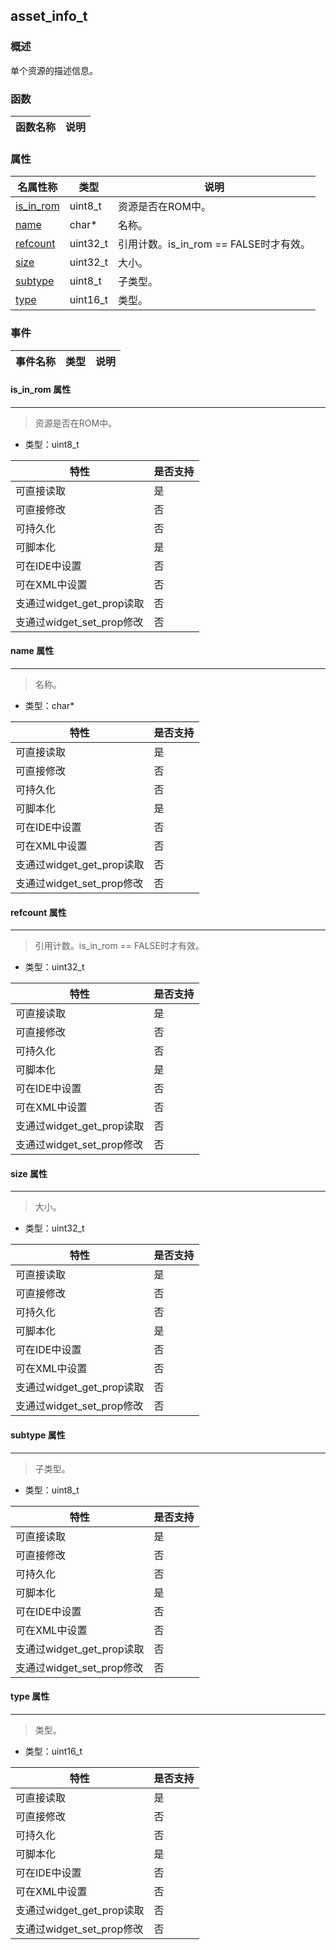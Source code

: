 ## asset\_info\_t
### 概述
 单个资源的描述信息。

### 函数
<p id="asset_info_t_methods">

| 函数名称 | 说明 | 
| -------- | ------------ | 
### 属性
<p id="asset_info_t_properties">

| 名属性称 | 类型 | 说明 | 
| -------- | ----- | ------------ | 
| <a href="#asset_info_t_is_in_rom">is\_in\_rom</a> | uint8_t |  资源是否在ROM中。 |
| <a href="#asset_info_t_name">name</a> | char* |  名称。 |
| <a href="#asset_info_t_refcount">refcount</a> | uint32_t |  引用计数。is_in_rom == FALSE时才有效。 |
| <a href="#asset_info_t_size">size</a> | uint32_t |  大小。 |
| <a href="#asset_info_t_subtype">subtype</a> | uint8_t |  子类型。 |
| <a href="#asset_info_t_type">type</a> | uint16_t |  类型。 |
### 事件
<p id="asset_info_t_events">

| 事件名称 | 类型  | 说明 | 
| -------- | ----- | ------- | 
#### is\_in\_rom 属性
-----------------------
> <p id="asset_info_t_is_in_rom"> 资源是否在ROM中。



* 类型：uint8\_t

| 特性 | 是否支持 |
| -------- | ----- |
| 可直接读取 | 是 |
| 可直接修改 | 否 |
| 可持久化   | 否 |
| 可脚本化   | 是 |
| 可在IDE中设置 | 否 |
| 可在XML中设置 | 否 |
| 支通过widget_get_prop读取 | 否 |
| 支通过widget_set_prop修改 | 否 |
#### name 属性
-----------------------
> <p id="asset_info_t_name"> 名称。



* 类型：char*

| 特性 | 是否支持 |
| -------- | ----- |
| 可直接读取 | 是 |
| 可直接修改 | 否 |
| 可持久化   | 否 |
| 可脚本化   | 是 |
| 可在IDE中设置 | 否 |
| 可在XML中设置 | 否 |
| 支通过widget_get_prop读取 | 否 |
| 支通过widget_set_prop修改 | 否 |
#### refcount 属性
-----------------------
> <p id="asset_info_t_refcount"> 引用计数。is_in_rom == FALSE时才有效。



* 类型：uint32\_t

| 特性 | 是否支持 |
| -------- | ----- |
| 可直接读取 | 是 |
| 可直接修改 | 否 |
| 可持久化   | 否 |
| 可脚本化   | 是 |
| 可在IDE中设置 | 否 |
| 可在XML中设置 | 否 |
| 支通过widget_get_prop读取 | 否 |
| 支通过widget_set_prop修改 | 否 |
#### size 属性
-----------------------
> <p id="asset_info_t_size"> 大小。



* 类型：uint32\_t

| 特性 | 是否支持 |
| -------- | ----- |
| 可直接读取 | 是 |
| 可直接修改 | 否 |
| 可持久化   | 否 |
| 可脚本化   | 是 |
| 可在IDE中设置 | 否 |
| 可在XML中设置 | 否 |
| 支通过widget_get_prop读取 | 否 |
| 支通过widget_set_prop修改 | 否 |
#### subtype 属性
-----------------------
> <p id="asset_info_t_subtype"> 子类型。



* 类型：uint8\_t

| 特性 | 是否支持 |
| -------- | ----- |
| 可直接读取 | 是 |
| 可直接修改 | 否 |
| 可持久化   | 否 |
| 可脚本化   | 是 |
| 可在IDE中设置 | 否 |
| 可在XML中设置 | 否 |
| 支通过widget_get_prop读取 | 否 |
| 支通过widget_set_prop修改 | 否 |
#### type 属性
-----------------------
> <p id="asset_info_t_type"> 类型。



* 类型：uint16\_t

| 特性 | 是否支持 |
| -------- | ----- |
| 可直接读取 | 是 |
| 可直接修改 | 否 |
| 可持久化   | 否 |
| 可脚本化   | 是 |
| 可在IDE中设置 | 否 |
| 可在XML中设置 | 否 |
| 支通过widget_get_prop读取 | 否 |
| 支通过widget_set_prop修改 | 否 |
